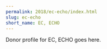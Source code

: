 ```yaml
---
permalink: 2018/ec-echo/index.html
slug: ec-echo
short_name: EC, ECHO
---
```


Donor profile for EC, ECHO goes here.
